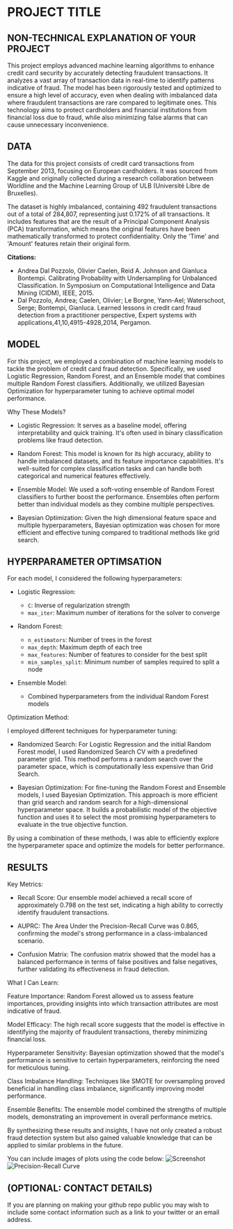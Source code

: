 # PROJECT TITLE 


## NON-TECHNICAL EXPLANATION OF YOUR PROJECT

This project employs advanced machine learning algorithms to enhance credit card security by accurately detecting fraudulent transactions. It analyzes a vast array of transaction data in real-time to identify patterns indicative of fraud. The model has been rigorously tested and optimized to ensure a high level of accuracy, even when dealing with imbalanced data where fraudulent transactions are rare compared to legitimate ones. This technology aims to protect cardholders and financial institutions from financial loss due to fraud, while also minimizing false alarms that can cause unnecessary inconvenience.



## DATA

The data for this project consists of credit card transactions from September 2013, focusing on European cardholders. It was sourced from Kaggle and originally collected during a research collaboration between Worldline and the Machine Learning Group of ULB (Université Libre de Bruxelles). 

The dataset is highly imbalanced, containing 492 fraudulent transactions out of a total of 284,807, representing just 0.172% of all transactions. It includes features that are the result of a Principal Component Analysis (PCA) transformation, which means the original features have been mathematically transformed to protect confidentiality. Only the 'Time' and 'Amount' features retain their original form.

**Citations:**

- Andrea Dal Pozzolo, Olivier Caelen, Reid A. Johnson and Gianluca Bontempi. Calibrating Probability with Undersampling for Unbalanced Classification. In Symposium on Computational Intelligence and Data Mining (CIDM), IEEE, 2015.
- Dal Pozzolo, Andrea; Caelen, Olivier; Le Borgne, Yann-Ael; Waterschoot, Serge; Bontempi, Gianluca. Learned lessons in credit card fraud detection from a practitioner perspective, Expert systems with applications,41,10,4915-4928,2014, Pergamon.



## MODEL 

For this project, we employed a combination of machine learning models to tackle the problem of credit card fraud detection. Specifically, we used Logistic Regression, Random Forest, and an Ensemble model that combines multiple Random Forest classifiers. Additionally, we utilized Bayesian Optimization for hyperparameter tuning to achieve optimal model performance.

Why These Models?

- Logistic Regression: It serves as a baseline model, offering interpretability and quick training. It's often used in binary classification problems like fraud detection.

- Random Forest: This model is known for its high accuracy, ability to handle imbalanced datasets, and its feature importance capabilities. It's well-suited for complex classification tasks and can handle both categorical and numerical features effectively.

- Ensemble Model: We used a soft-voting ensemble of Random Forest classifiers to further boost the performance. Ensembles often perform better than individual models as they combine multiple perspectives.

- Bayesian Optimization: Given the high dimensional feature space and multiple hyperparameters, Bayesian optimization was chosen for more efficient and effective tuning compared to traditional methods like grid search.


## HYPERPARAMETER OPTIMSATION

For each model, I considered the following hyperparameters:

- Logistic Regression: 
  - `C`: Inverse of regularization strength
  - `max_iter`: Maximum number of iterations for the solver to converge

- Random Forest: 
  - `n_estimators`: Number of trees in the forest
  - `max_depth`: Maximum depth of each tree
  - `max_features`: Number of features to consider for the best split
  - `min_samples_split`: Minimum number of samples required to split a node

- Ensemble Model: 
  - Combined hyperparameters from the individual Random Forest models

Optimization Method:

I employed different techniques for hyperparameter tuning:

- Randomized Search: For Logistic Regression and the initial Random Forest model, I used Randomized Search CV with a predefined parameter grid. This method performs a random search over the parameter space, which is computationally less expensive than Grid Search.

- Bayesian Optimization: For fine-tuning the Random Forest and Ensemble models, I used Bayesian Optimization. This approach is more efficient than grid search and random search for a high-dimensional hyperparameter space. It builds a probabilistic model of the objective function and uses it to select the most promising hyperparameters to evaluate in the true objective function.

By using a combination of these methods, I was able to efficiently explore the hyperparameter space and optimize the models for better performance.


## RESULTS

Key Metrics:

- Recall Score: Our ensemble model achieved a recall score of approximately 0.798 on the test set, indicating a high ability to correctly identify fraudulent transactions.
  
- AUPRC: The Area Under the Precision-Recall Curve was 0.865, confirming the model's strong performance in a class-imbalanced scenario.

- Confusion Matrix: The confusion matrix showed that the model has a balanced performance in terms of false positives and false negatives, further validating its effectiveness in fraud detection.

What I Can Learn:

Feature Importance: Random Forest allowed us to assess feature importances, providing insights into which transaction attributes are most indicative of fraud.

Model Efficacy: The high recall score suggests that the model is effective in identifying the majority of fraudulent transactions, thereby minimizing financial loss.

Hyperparameter Sensitivity: Bayesian optimization showed that the model's performance is sensitive to certain hyperparameters, reinforcing the need for meticulous tuning.

Class Imbalance Handling: Techniques like SMOTE for oversampling proved beneficial in handling class imbalance, significantly improving model performance.

Ensemble Benefits: The ensemble model combined the strengths of multiple models, demonstrating an improvement in overall performance metrics.

By synthesizing these results and insights, I have not only created a robust fraud detection system but also gained valuable knowledge that can be applied to similar problems in the future.


You can include images of plots using the code below:
![Screenshot](image.png)
![Precision-Recall Curve](file:///C:/Paolo/Reworth/Corso%20AI/Lezioni/modulo%2023/precision_recall_curve.png)


## (OPTIONAL: CONTACT DETAILS)
If you are planning on making your github repo public you may wish to include some contact information such as a link to your twitter or an email address. 


